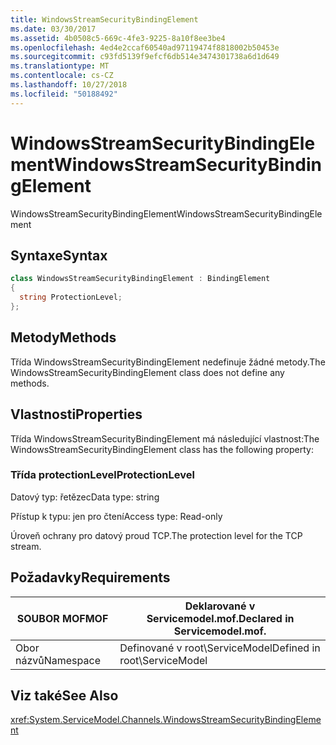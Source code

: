 ```yaml
---
title: WindowsStreamSecurityBindingElement
ms.date: 03/30/2017
ms.assetid: 4b0508c5-669c-4fe3-9225-8a10f8ee3be4
ms.openlocfilehash: 4ed4e2ccaf60540ad97119474f8818002b50453e
ms.sourcegitcommit: c93fd5139f9efcf6db514e3474301738a6d1d649
ms.translationtype: MT
ms.contentlocale: cs-CZ
ms.lasthandoff: 10/27/2018
ms.locfileid: "50188492"
---
```

# <a name="windowsstreamsecuritybindingelement"></a><span data-ttu-id="3c16e-102">WindowsStreamSecurityBindingElement</span><span class="sxs-lookup"><span data-stu-id="3c16e-102">WindowsStreamSecurityBindingElement</span></span>
<span data-ttu-id="3c16e-103">WindowsStreamSecurityBindingElement</span><span class="sxs-lookup"><span data-stu-id="3c16e-103">WindowsStreamSecurityBindingElement</span></span>  
  
## <a name="syntax"></a><span data-ttu-id="3c16e-104">Syntaxe</span><span class="sxs-lookup"><span data-stu-id="3c16e-104">Syntax</span></span>  
  
```csharp
class WindowsStreamSecurityBindingElement : BindingElement  
{  
  string ProtectionLevel;  
};  
```  
  
## <a name="methods"></a><span data-ttu-id="3c16e-105">Metody</span><span class="sxs-lookup"><span data-stu-id="3c16e-105">Methods</span></span>  
 <span data-ttu-id="3c16e-106">Třída WindowsStreamSecurityBindingElement nedefinuje žádné metody.</span><span class="sxs-lookup"><span data-stu-id="3c16e-106">The WindowsStreamSecurityBindingElement class does not define any methods.</span></span>  
  
## <a name="properties"></a><span data-ttu-id="3c16e-107">Vlastnosti</span><span class="sxs-lookup"><span data-stu-id="3c16e-107">Properties</span></span>  
 <span data-ttu-id="3c16e-108">Třída WindowsStreamSecurityBindingElement má následující vlastnost:</span><span class="sxs-lookup"><span data-stu-id="3c16e-108">The WindowsStreamSecurityBindingElement class has the following property:</span></span>  
  
### <a name="protectionlevel"></a><span data-ttu-id="3c16e-109">Třída protectionLevel</span><span class="sxs-lookup"><span data-stu-id="3c16e-109">ProtectionLevel</span></span>  
 <span data-ttu-id="3c16e-110">Datový typ: řetězec</span><span class="sxs-lookup"><span data-stu-id="3c16e-110">Data type: string</span></span>  
  
 <span data-ttu-id="3c16e-111">Přístup k typu: jen pro čtení</span><span class="sxs-lookup"><span data-stu-id="3c16e-111">Access type: Read-only</span></span>  
  
 <span data-ttu-id="3c16e-112">Úroveň ochrany pro datový proud TCP.</span><span class="sxs-lookup"><span data-stu-id="3c16e-112">The protection level for the TCP stream.</span></span>  
  
## <a name="requirements"></a><span data-ttu-id="3c16e-113">Požadavky</span><span class="sxs-lookup"><span data-stu-id="3c16e-113">Requirements</span></span>  
  
|<span data-ttu-id="3c16e-114">SOUBOR MOF</span><span class="sxs-lookup"><span data-stu-id="3c16e-114">MOF</span></span>|<span data-ttu-id="3c16e-115">Deklarované v Servicemodel.mof.</span><span class="sxs-lookup"><span data-stu-id="3c16e-115">Declared in Servicemodel.mof.</span></span>|  
|---------|-----------------------------------|  
|<span data-ttu-id="3c16e-116">Obor názvů</span><span class="sxs-lookup"><span data-stu-id="3c16e-116">Namespace</span></span>|<span data-ttu-id="3c16e-117">Definované v root\ServiceModel</span><span class="sxs-lookup"><span data-stu-id="3c16e-117">Defined in root\ServiceModel</span></span>|  
  
## <a name="see-also"></a><span data-ttu-id="3c16e-118">Viz také</span><span class="sxs-lookup"><span data-stu-id="3c16e-118">See Also</span></span>  
 <xref:System.ServiceModel.Channels.WindowsStreamSecurityBindingElement>
